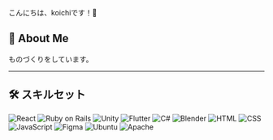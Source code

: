 こんにちは、koichiです！👋

## 🚀 About Me
ものづくりをしています。

---

## 🛠️ スキルセット
![React](https://img.shields.io/badge/-React-61DAFB?style=flat&logo=react&logoColor=black)
![Ruby on Rails](https://img.shields.io/badge/-Rails-CC0000?style=flat&logo=ruby-on-rails&logoColor=white)
![Unity](https://img.shields.io/badge/-Unity-000000?style=flat&logo=unity&logoColor=white)
![Flutter](https://img.shields.io/badge/-Flutter-02569B?style=flat&logo=flutter&logoColor=white)
![C#](https://img.shields.io/badge/-C%23-239120?style=flat&logo=c-sharp&logoColor=white)
![Blender](https://img.shields.io/badge/-Blender-F5792A?style=flat&logo=blender&logoColor=white)
![HTML](https://img.shields.io/badge/-HTML-E34F26?style=flat&logo=html5&logoColor=white)
![CSS](https://img.shields.io/badge/-CSS-1572B6?style=flat&logo=css3&logoColor=white)
![JavaScript](https://img.shields.io/badge/-JavaScript-F7DF1E?style=flat&logo=javascript&logoColor=black)
![Figma](https://img.shields.io/badge/-Figma-F24E1E?style=flat&logo=figma&logoColor=white)
![Ubuntu](https://img.shields.io/badge/-Ubuntu-E95420?style=flat&logo=ubuntu&logoColor=white)
![Apache](https://img.shields.io/badge/-Apache-D22128?style=flat&logo=apache&logoColor=white)
